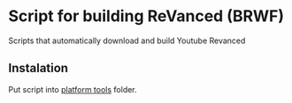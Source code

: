 # Script for building ReVanced (BRWF)
Scripts that automatically download and build Youtube Revanced

## Instalation

Put script into [platform tools](https://developer.android.com/studio/releases/platform-tools) folder.
